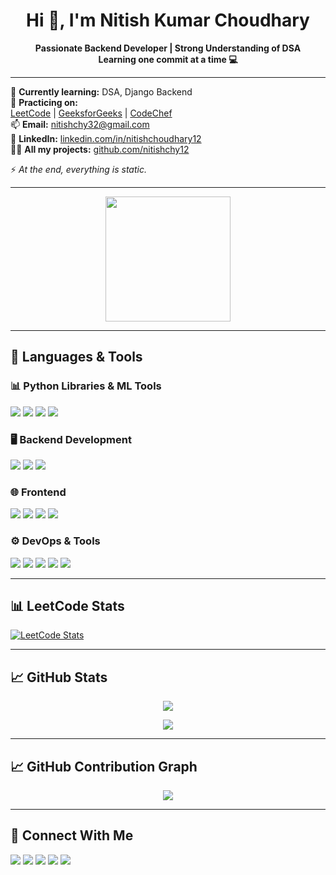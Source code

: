 <h1 align="center">Hi 👋, I'm Nitish Kumar Choudhary</h1>

<p align="center">
  <b>Passionate Backend Developer | Strong Understanding of DSA</b><br>
  <b>Learning one commit at a time 💻</b>
</p>

---

🎯 **Currently learning:** DSA, Django Backend  
📘 **Practicing on:**  
[LeetCode](https://leetcode.com/u/nitish13_03/) | [GeeksforGeeks](https://www.geeksforgeeks.org/user/nitish3vk6/) | [CodeChef](https://www.codechef.com/users/nitishchy_12)  
📫 **Email:** [nitishchy32@gmail.com](mailto:nitishchy32@gmail.com)  
💼 **LinkedIn:** [linkedin.com/in/nitishchoudhary12](https://www.linkedin.com/in/nitishchoudhary12/)  
🧑‍💻 **All my projects:** [github.com/nitishchy12](https://github.com/nitishchy12)

⚡ *At the end, everything is static.*

---

<div align="center">
  <img src="https://media.tenor.com/4Cz4N0i4f84AAAAC/cat-coding.gif" height="200"/>
</div>

---

## 🧰 Languages & Tools

### 📊 Python Libraries & ML Tools
<p>
  <img src="https://img.shields.io/badge/-Pandas-150458?style=for-the-badge&logo=pandas&logoColor=white" />
  <img src="https://img.shields.io/badge/-NumPy-013243?style=for-the-badge&logo=numpy&logoColor=white" />
  <img src="https://img.shields.io/badge/-Scikit%20Learn-F7931E?style=for-the-badge&logo=scikit-learn&logoColor=white" />
  <img src="https://img.shields.io/badge/-Matplotlib-11557C?style=for-the-badge&logo=matplotlib&logoColor=white" />
</p>

### 🖥️ Backend Development
<p>
  <img src="https://img.shields.io/badge/-Python-3776AB?style=for-the-badge&logo=python&logoColor=white" />
  <img src="https://img.shields.io/badge/-Django-092E20?style=for-the-badge&logo=django&logoColor=white" />
  <img src="https://img.shields.io/badge/-DRF-ff1709?style=for-the-badge&logo=django&logoColor=white" />
</p>

### 🌐 Frontend
<p>
  <img src="https://img.shields.io/badge/-HTML5-E34F26?style=for-the-badge&logo=html5&logoColor=white" />
  <img src="https://img.shields.io/badge/-CSS3-1572B6?style=for-the-badge&logo=css3&logoColor=white" />
  <img src="https://img.shields.io/badge/-JavaScript-F7DF1E?style=for-the-badge&logo=javascript&logoColor=black" />
  <img src="https://img.shields.io/badge/-React-61DAFB?style=for-the-badge&logo=react&logoColor=black" />
</p>

### ⚙️ DevOps & Tools
<p>
  <img src="https://img.shields.io/badge/-Git-F05032?style=for-the-badge&logo=git&logoColor=white" />
  <img src="https://img.shields.io/badge/-GitHub-181717?style=for-the-badge&logo=github&logoColor=white" />
  <img src="https://img.shields.io/badge/-Docker-2496ED?style=for-the-badge&logo=docker&logoColor=white" />
  <img src="https://img.shields.io/badge/-Jenkins-D24939?style=for-the-badge&logo=jenkins&logoColor=white" />
  <img src="https://img.shields.io/badge/-VSCode-007ACC?style=for-the-badge&logo=visual-studio-code&logoColor=white" />
</p>

---

## 📊 LeetCode Stats

[![LeetCode Stats](https://leetcard.jacoblin.cool/nitish13_03?theme=dark&font=baloo&ext=contest)](https://leetcode.com/u/nitish13_03/)

---

## 📈 GitHub Stats

<p align="center">
  <img src="https://github-readme-stats.vercel.app/api?username=nitishchy12&show_icons=true&theme=tokyonight" />
</p>
<p align="center">
  <img src="https://github-readme-streak-stats.herokuapp.com/?user=nitishchy12&theme=tokyonight&hide_border=true" />
</p>

---

## 📈 GitHub Contribution Graph

<p align="center">
  <img src="https://github-contribution-graph.ez4o.com/?username=nitishchy12&theme=github-dark&radius=6&size=small" />
</p>

---

## 🔗 Connect With Me

<p align="left">
  <a href="https://www.linkedin.com/in/nitishchoudhary12/"><img src="https://img.shields.io/badge/-LinkedIn-0077B5?style=flat-square&logo=Linkedin&logoColor=white"/></a>
  <a href="https://leetcode.com/u/nitish13_03/"><img src="https://img.shields.io/badge/-LeetCode-FFA116?style=flat-square&logo=LeetCode&logoColor=black"/></a>
  <a href="https://www.geeksforgeeks.org/user/nitish3vk6/"><img src="https://img.shields.io/badge/-GFG-0F9D58?style=flat-square&logo=geeksforgeeks&logoColor=white"/></a>
  <a href="https://www.codechef.com/users/nitishchy_12"><img src="https://img.shields.io/badge/-CodeChef-5B4638?style=flat-square&logo=codechef&logoColor=white"/></a>
  <a href="mailto:nitishchy32@gmail.com"><img src="https://img.shields.io/badge/-Gmail-D14836?style=flat-square&logo=gmail&logoColor=white"/></a>
</p>
